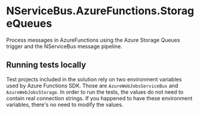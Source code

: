 # NServiceBus.AzureFunctions.StorageQueues

Process messages in AzureFunctions using the Azure Storage Queues trigger and the NServiceBus message pipeline.

## Running tests locally

Test projects included in the solution rely on two environment variables used by Azure Functions SDK. Those are `AzureWebJobsServiceBus` and `AzureWebJobsStorage`.
In order to run the tests, the values do not need to contain real connection strings. If you happened to have these environment variables, there's no need to modify the values.